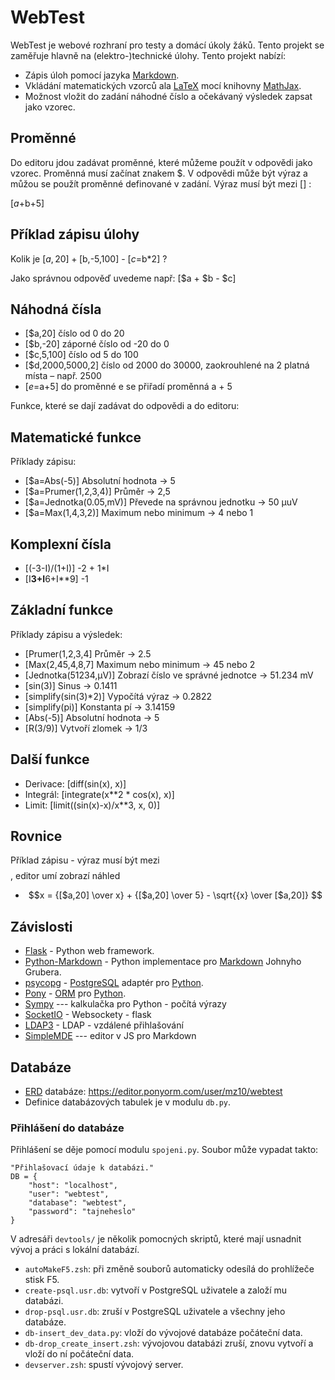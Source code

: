 ﻿WebTest
=========

WebTest je webové rozhraní pro testy a domácí úkoly žáků. Tento projekt se
zaměřuje hlavně na (elektro-)technické úlohy. Tento projekt nabízí:

* Zápis úloh pomocí jazyka [Markdown](https://cs.wikipedia.org/wiki/Markdown).
* Vkládání matematických vzorců 
  ala [LaTeX](https://cs.wikipedia.org/wiki/LaTeX)
  mocí knihovny [MathJax](https://cs.wikipedia.org/wiki/MathJax).
* Možnost vložit do zadání náhodné číslo a očekávaný výsledek
  zapsat jako vzorec. 

Proměnné
--------
Do editoru jdou zadávat proměnné, které můžeme použít v odpovědi jako vzorec. Proměnná musí začínat znakem $.
V odpovědi může být výraz a můžou se použít proměnné definované v zadání. Výraz musí být mezi [] :

[$a+$b+5]

Příklad zápisu úlohy
--------------------
Kolik je [$a,20] + [$b,-5,100] - [$c=$b*2] ?

Jako správnou odpověď uvedeme např:
[$a + $b - $c]

Náhodná čísla
---------------
* [$a,20] 			číslo od 0 do 20
* [$b,-20]			záporné číslo od -20 do 0
* [$c,5,100]		číslo od 5 do 100
* [$d,2000,5000,2]		číslo od 2000 do 30000, zaokrouhlené na 2  platná místa – např. 2500
* [$e=$a+5] 		do proměnné e se přiřadí proměnná a + 5

Funkce, které se dají zadávat do odpovědi a do editoru:

Matematické funkce
---------------
Příklady zápisu:
* [$a=Abs(-5)]		           Absolutní hodnota -> 5
* [$a=Prumer(1,2,3,4)]	     Průměr -> 2,5
* [$a=Jednotka(0.05,mV)]	   Převede na správnou jednotku -> 50 µuV
* [$a=Max(1,4,3,2)]		       Maximum nebo minimum -> 4 nebo 1

Komplexní čísla
---------------
* [(-3-I)/(1+I)]		         -2 + 1*I
* [I**3+I**6+I**9]		       -1

Základní funkce
---------------
Příklady zápisu a výsledek:
* [Prumer(1,2,3,4]        		 Průměr -> 2.5
* [Max(2,45,4,8,7]        		 Maximum nebo minimum -> 45 nebo 2
* [Jednotka(51234,µV)]         Zobrazí číslo ve správné jednotce -> 51.234 mV
* [sin(3)]           		       Sinus -> 0.1411
* [simplify(sin(3)*2)]         Vypočítá výraz -> 0.2822
* [simplify(pi)]            	 Konstanta pí    -> 3.14159
* [Abs(-5)]            		     Absolutní hodnota -> 5
* [R(3/9)]            		     Vytvoří zlomek -> 1/3

Další funkce
---------------
* Derivace:			               [diff(sin(x), x)]
* Integrál:			               [integrate(x**2 * cos(x), x)]
* Limit:			                 [limit((sin(x)-x)/x**3, x, 0)]

Rovnice
--------
Příklad zápisu - výraz musí být mezi $$ $$, editor umí zobrazí náhled
* $$x = {[$a,20]  \over x} +  {[$a,20]  \over 5} - \sqrt{{x}  \over [$a,20]} $$

Závislosti
-----------
* [Flask](http://flask.pocoo.org/) - Python web framework.
* [Python-Markdown](http://pythonhosted.org/Markdown/) - Python implementace pro
  [Markdown](http://daringfireball.net/projects/markdown/) Johnyho Grubera.
* [psycopg](http://initd.org/psycopg/) -
  [PostgreSQL](http://www.postgresql.org/) adaptér pro [Python](https://www.python.org/).
* [Pony](http://ponyorm.com/) -
  [ORM](http://cs.wikipedia.org/wiki/Objektově_relační_mapování) pro [Python](https://www.python.org/).
* [Sympy](http://www.sympy.org/cs/) --- kalkulačka pro Python - počítá výrazy
* [SocketIO](http://flask-socketio.readthedocs.io/en/latest/) - Websockety - flask
* [LDAP3](http://ldap3.readthedocs.io/) - LDAP - vzdálené přihlašování
* [SimpleMDE](https://simplemde.com/) --- editor v JS pro Markdown
    

Databáze
--------
* [ERD]() databáze: <https://editor.ponyorm.com/user/mz10/webtest>
* Definice databázových tabulek je v modulu `db.py`.

### Přihlášení do databáze

Přihlášení se děje pomocí modulu `spojeni.py`. Soubor může vypadat takto:

    "Přihlašovací údaje k databázi."
    DB = {
        "host": "localhost",
        "user": "webtest",
        "database": "webtest",
        "password": "tajneheslo"
    }

V adresáři `devtools/` je několik pomocných skriptů, které mají usnadnit vývoj
a práci s lokální databází.

* `autoMakeF5.zsh`: při změně souborů automaticky odesílá 
   do prohlížeče stisk F5.
* `create-psql.usr.db`: vytvoří v PostgreSQL uživatele a založí mu 
   databázi.
* `drop-psql.usr.db`: zruší v PostgreSQL uživatele a všechny jeho 
   databáze.
* `db-insert_dev_data.py`: vloží do vývojové databáze počáteční data.
* `db-drop_create_insert.zsh`: vývojovou databázi zruší, znovu vytvoří
   a vloží do ní počáteční data.
* `devserver.zsh`: spustí vývojový server.



